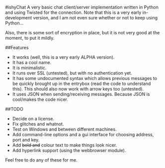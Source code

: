 #ishyChat
A very basic chat client/server implementation written in Python and using Twisted for the connection.
Note that this is a very early in-development version, and I am not even sure whether or not to keep using Python...

Also, there is some sort of encryption in place, but it is not very good at the moment, to put it mildly.

##Features
* It works (well, this is a very early ALPHA version).
* It has a cool name.
* It is minimalistic.
* It runs over SSL (untested), but with no authentication yet.
* It has some undocumented syntax which allows previous messages to be quickly brought up in the entrybox (read the code to understand this). This should also now work with arrow keys too (untested).
* It uses JSON when sending/receiving messages. Because JSON is cool/makes the code nicer.

##TODO
* Decide on a license.
* Fix glitches and whatnot.
* Test on Windows and between different machines.
* Add command-line options and a gui interface for choosing address, port and key.
* Add ~~bold and~~ colour text to make things look nicer.
* Add hyperlink support (using the webbrowser module).

Feel free to do any of these for me.
